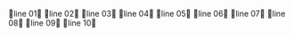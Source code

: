 🎉line 01👻
🎉line 02👻
🎉line 03👻
🎉line 04👻
🎉line 05👻
🎉line 06👻
🎉line 07👻
🎉line 08👻
🎉line 09👻
🎉line 10👻
